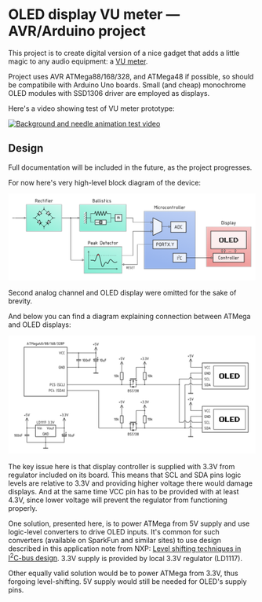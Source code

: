 # OLED display VU meter — AVR/Arduino project

This project is to create digital version of a nice gadget that adds a little magic 
to any audio equipment: a [VU meter](https://en.wikipedia.org/wiki/VU_meter).

Project uses AVR ATMega88/168/328, and ATMega48 if possible, so should be compatibile with
Arduino Uno boards. Small (and cheap) monochrome OLED modules with SSD1306 driver are 
employed as displays.

Here's a video showing test of VU meter prototype:

[![Background and needle animation test video](https://img.youtube.com/vi/HKTR07n0YTo/maxresdefault.jpg)](https://youtu.be/e8a-bNMEwk4)

## Design

Full documentation will be included in the future, as the project progresses.

For now here's very high-level block diagram of the device:

![Block diagram of AVR/OLED VU meter](images/block_diagram.png)

Second analog channel and OLED display were omitted for the sake of brevity.

And below you can find a diagram explaining connection between ATMega and OLED displays:

![Schematic showing details of connection between ATMega and OLED displays](images/oled_connection.png)

The key issue here is that display controller is supplied with 3.3V from regulator included on its board. This means that SCL and SDA pins logic levels are relative to 3.3V and providing higher voltage there would damage displays. And at the same time VCC pin has to be provided with at least 4.3V, since lower voltage will prevent the regulator from functioning properly.

One solution, presented here, is to power ATMega from 5V supply and use logic-level converters to drive OLED inputs. It's common for such converters (available on SparkFun and similar sites) to use design described in this application note from NXP: [Level shifting techniques in I<sup>2</sup>C-bus design](https://www.nxp.com/docs/en/application-note/AN10441.pdf). 3.3V supply is provided by local 3.3V regulator (LD1117).

Other equally valid solution would be to power ATMega from 3.3V, thus forgoing level-shifting. 5V supply would still be needed for OLED's supply pins.
